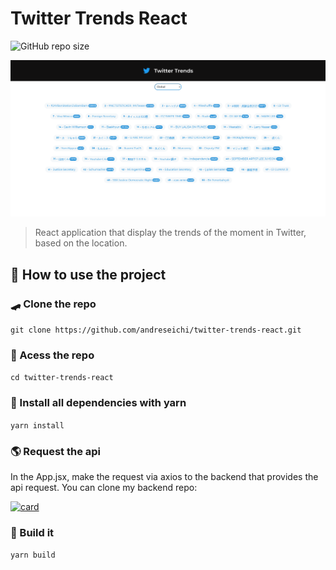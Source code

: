 # Twitter Trends React

![GitHub repo size](https://img.shields.io/github/repo-size/andreseichi/twitter-trends-react?style=for-the-badge)

<img src="screenshot.png" alt="Screenshot">

> React application that display the trends of the moment in Twitter, based on the location.

## 🚀 How to use the project

### 🛹 Clone the repo

`git clone https://github.com/andreseichi/twitter-trends-react.git`

### 📒 Acess the repo

`cd twitter-trends-react`

### 🧭 Install all dependencies with yarn

`yarn install`

### 🌎 Request the api

In the App.jsx, make the request via axios to the backend that provides the api request.
You can clone my backend repo:

[![card](https://github-readme-stats.vercel.app/api/pin/?username=andreseichi&repo=twitter-trends-api)](https://github.com/andreseichi/twitter-trends-api)

### 🔨 Build it

`yarn build`
